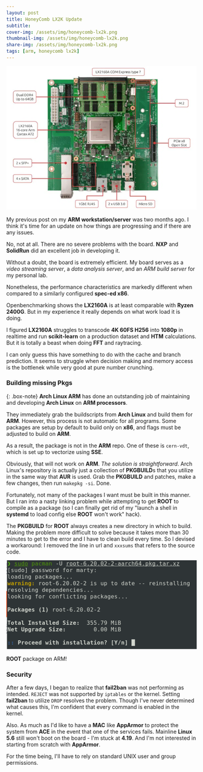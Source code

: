 ```yaml
---
layout: post
title: HoneyComb LX2K Update
subtitle: 
cover-img: /assets/img/honeycomb-lx2k.png
thumbnail-img: /assets/img/honeycomb-lx2k.png
share-img: /assets/img/honeycomb-lx2k.png
tags: [arm, honeycomb lx2k]
---
```


![](/assets/img/honeycomb-lx2k.png)

My previous post on my **ARM workstation/server** was two months ago. I think it's time for an update on how things are progressing and if there are any issues. 

No, not at all. There are no severe problems with the board. **NXP** and **SolidRun** did an excellent job in developing it.

Without a doubt, the board is extremely efficient. My board serves as a *video streaming server*, a *data analysis server*, and an *ARM build server* for my personal lab. 

Nonetheless, the performance characteristics are markedly different when compared to a similarly configured **spec-ed x86**.

Openbenchmarking shows the **LX2160A** is at least comparable with **Ryzen 2400G**. But in my experience it really depends on what work load it is doing. 

I figured **LX2160A** struggles to transcode **4K 60FS H256** into **1080p** in realtime and run **scikit-learn** on a production dataset and **HTM** calculations. But it is totally a beast when doing **FFT** and raytracing. 

I can only guess this have something to do with the cache and branch prediction. It seems to struggle when decision making and memory access is the bottlenek while very good at pure number crunching.

### Building missing Pkgs

{: .box-note}
**Arch Linux ARM** has done an outstanding job of maintaining and developing **Arch Linux** on **ARM processors**. 

They immediately grab the buildscripts from **Arch Linux** and build them for **ARM**. However, this process is not automatic for all programs. Some packages are setup by default to build only on **x86**, and flags must be adjusted to build on **ARM**. 

As a result, the package is not in the **ARM** repo. One of these is `cern-vdt`, which is set up to vectorize using **SSE**. 

Obviously, that will not work on **ARM**. *The solution is straightforward*. Arch Linux's repository is actually just a collection of **PKGBUILD**s that you utilize in the same way that **AUR** is used. Grab the **PKGBUILD** and patches, make a few changes, then run `makepkg -si`. Done.

Fortunately, not many of the packages I want must be built in this manner. But I ran into a nasty linking problem while attempting to get **ROOT** to compile as a package (so I can finally get rid of my "launch a shell in **systemd** to load config else **ROOT** won't work" hack). 

The **PKGBUILD** for **ROOT** always creates a new directory in which to build. Making the problem more difficult to solve because it takes more than 30 minutes to get to the error and I have to clean build every time. So I devised a workaround: I removed the line in url and `xxxsums` that refers to the source code.

![](/assets/img/root-pkg-on-arm.png)

**ROOT** package on ARM!

### Security
After a few days, I began to realize that **fail2ban** was not performing as intended. `REJECT` was not supported by `iptables` or the kernel. Setting **fail2ban** to utilize `DROP` resolves the problem. Though I've never determined what causes this, I'm confident that every command is enabled in the kernel.

Also. As much as I'd like to have a **MAC** like **AppArmor** to protect the system from **ACE** in the event that one of the services fails. Mainline **Linux 5.6** still won't boot on the board - I'm stuck at **4.19**. And I'm not interested in starting from scratch with **AppArmor**. 

For the time being, I'll have to rely on standard UNIX user and group permissions.

